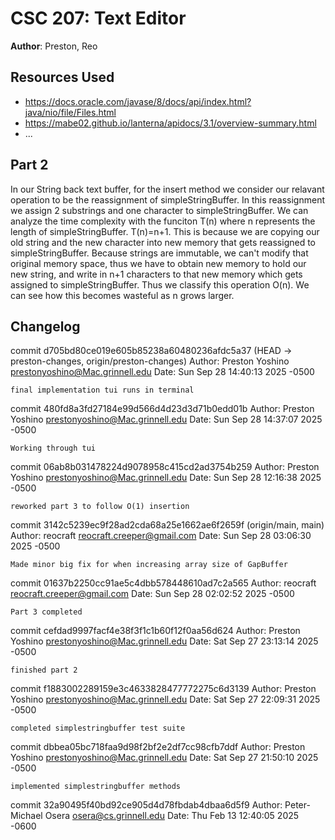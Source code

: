 # CSC 207: Text Editor

**Author**: Preston, Reo

## Resources Used

+ https://docs.oracle.com/javase/8/docs/api/index.html?java/nio/file/Files.html
+ https://mabe02.github.io/lanterna/apidocs/3.1/overview-summary.html
+ ...

## Part 2

In our String back text buffer, for the insert method we consider our relavant operation to be the reassignment of simpleStringBuffer. In this reassignment we assign 2 substrings and one character to simpleStringBuffer. We can analyze the time complexity with the funciton T(n) where n represents the length of simpleStringBuffer. T(n)=n+1. This is because we are copying our old string and the new character into new memory that gets reassigned to simpleStringBuffer. Because strings are immutable, we can't modify that original memory space, thus we have to obtain new memory to hold our new string, and write in n+1 characters to that new memory which gets assigned to simpleStringBuffer. Thus we classify this operation O(n). We can see how this becomes wasteful as n grows larger.

## Changelog

commit d705bd80ce019e605b85238a60480236afdc5a37 (HEAD -> preston-changes, origin/preston-changes)
Author: Preston Yoshino <prestonyoshino@Mac.grinnell.edu>
Date:   Sun Sep 28 14:40:13 2025 -0500

    final implementation tui runs in terminal

commit 480fd8a3fd27184e99d566d4d23d3d71b0edd01b
Author: Preston Yoshino <prestonyoshino@Mac.grinnell.edu>
Date:   Sun Sep 28 14:37:07 2025 -0500

    Working through tui

commit 06ab8b031478224d9078958c415cd2ad3754b259
Author: Preston Yoshino <prestonyoshino@Mac.grinnell.edu>
Date:   Sun Sep 28 12:16:38 2025 -0500

    reworked part 3 to follow O(1) insertion

commit 3142c5239ec9f28ad2cda68a25e1662ae6f2659f (origin/main, main)
Author: reocraft <reocraft.creeper@gmail.com>
Date:   Sun Sep 28 03:06:30 2025 -0500

    Made minor big fix for when increasing array size of GapBuffer

commit 01637b2250cc91ae5c4dbb578448610ad7c2a565
Author: reocraft <reocraft.creeper@gmail.com>
Date:   Sun Sep 28 02:02:52 2025 -0500

    Part 3 completed

commit cefdad9997facf4e38f3f1c1b60f12f0aa56d624
Author: Preston Yoshino <prestonyoshino@Mac.grinnell.edu>
Date:   Sat Sep 27 23:13:14 2025 -0500

    finished part 2

commit f1883002289159e3c4633828477772275c6d3139
Author: Preston Yoshino <prestonyoshino@Mac.grinnell.edu>
Date:   Sat Sep 27 22:09:31 2025 -0500

    completed simplestringbuffer test suite

commit dbbea05bc718faa9d98f2bf2e2df7cc98cfb7ddf
Author: Preston Yoshino <prestonyoshino@Mac.grinnell.edu>
Date:   Sat Sep 27 21:50:10 2025 -0500

    implemented simplestringbuffer methods

commit 32a90495f40bd92ce905d4d78fbdab4dbaa6d5f9
Author: Peter-Michael Osera <osera@cs.grinnell.edu>
Date:   Thu Feb 13 12:40:05 2025 -0600